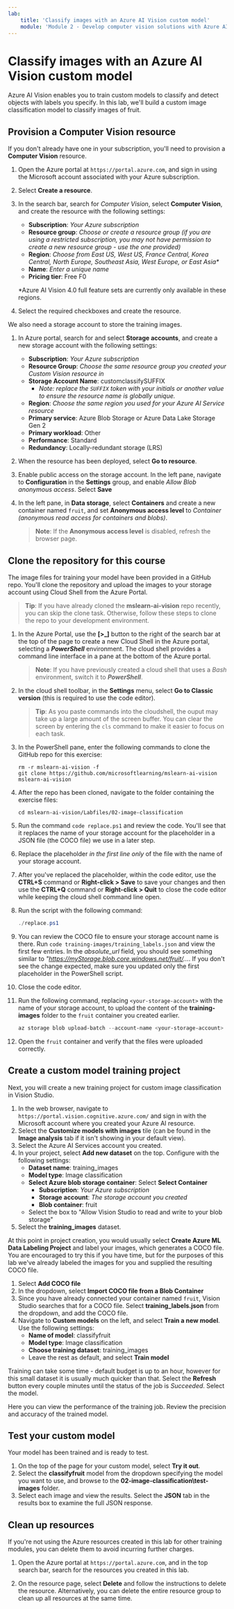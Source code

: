 ```yaml
---
lab:
    title: 'Classify images with an Azure AI Vision custom model'
    module: 'Module 2 - Develop computer vision solutions with Azure AI Vision'
---
```


# Classify images with an Azure AI Vision custom model

Azure AI Vision enables you to train custom models to classify and detect objects with labels you specify. In this lab, we'll build a custom image classification model to classify images of fruit.

## Provision a Computer Vision resource

If you don't already have one in your subscription, you'll need to provision a **Computer Vision** resource.

1. Open the Azure portal at `https://portal.azure.com`, and sign in using the Microsoft account associated with your Azure subscription.
1. Select **Create a resource**.
1. In the search bar, search for *Computer Vision*, select **Computer Vision**, and create the resource with the following settings:
    - **Subscription**: *Your Azure subscription*
    - **Resource group**: *Choose or create a resource group (if you are using a restricted subscription, you may not have permission to create a new resource group - use the one provided)*
    - **Region**: *Choose from East US, West US, France Central, Korea Central, North Europe, Southeast Asia, West Europe, or East Asia\**
    - **Name**: *Enter a unique name*
    - **Pricing tier**: Free F0

    \*Azure AI Vision 4.0 full feature sets are currently only available in these regions.

1. Select the required checkboxes and create the resource.
<!--4. When the resource has been deployed, go to it and view its **Keys and Endpoint** page. You will need the endpoint and one of the keys from this page in a future step. Save them off or leave this browser tab open.-->

We also need a storage account to store the training images.

1. In Azure portal, search for and select **Storage accounts**, and create a new storage account with the following settings:
    - **Subscription**: *Your Azure subscription*
    - **Resource Group**: *Choose the same resource group you created your Custom Vision resource in*
    - **Storage Account Name**: customclassifySUFFIX 
        - *Note: replace the `SUFFIX` token with your initials or another value to ensure the resource name is globally unique.*
    - **Region**: *Choose the same region you used for your Azure AI Service resource*
    - **Primary service**: Azure Blob Storage or Azure Data Lake Storage Gen 2
    - **Primary workload**: Other
    - **Performance**: Standard
    - **Redundancy**: Locally-redundant storage (LRS)

1. When the resource has been deployed, select **Go to resource**.
1. Enable public access on the storage account. In the left pane, navigate to **Configuration** in the **Settings** group, and enable *Allow Blob anonymous access*. Select **Save**
1. In the left pane, in **Data storage**, select **Containers** and create a new container named `fruit`, and set **Anonymous access level** to *Container (anonymous read access for containers and blobs)*.

    > **Note**: If the **Anonymous access level** is disabled, refresh the browser page.
   
## Clone the repository for this course

The image files for training your model have been provided in a GitHub repo. You'll clone the repository and upload the images to your storage account using Cloud Shell from the Azure Portal. 

> **Tip**: If you have already cloned the **mslearn-ai-vision** repo recently, you can skip the clone task. Otherwise, follow these steps to clone the repo to your development environment.

1. In the Azure Portal, use the **[\>_]** button to the right of the search bar at the top of the page to create a new Cloud Shell in the Azure portal, selecting a ***PowerShell*** environment. The cloud shell provides a command line interface in a pane at the bottom of the Azure portal.

    > **Note**: If you have previously created a cloud shell that uses a *Bash* environment, switch it to ***PowerShell***.

1. In the cloud shell toolbar, in the **Settings** menu, select **Go to Classic version** (this is required to use the code editor).

    > **Tip**: As you paste commands into the cloudshell, the ouput may take up a large amount of the screen buffer. You can clear the screen by entering the `cls` command to make it easier to focus on each task.

1. In the PowerShell pane, enter the following commands to clone the GitHub repo for this exercise:

    ```
    rm -r mslearn-ai-vision -f
    git clone https://github.com/microsoftlearning/mslearn-ai-vision mslearn-ai-vision
    ```

1. After the repo has been cloned, navigate to the folder containing the exercise files:  

    ```
   cd mslearn-ai-vision/Labfiles/02-image-classification
    ```

1. Run the command `code replace.ps1` and review the code. You'll see that it replaces the name of your storage account for the placeholder in a JSON file (the COCO file) we use in a later step.
1. Replace the placeholder *in the first line only* of the file with the name of your storage account.
1. After you've replaced the placeholder, within the code editor, use the **CTRL+S** command or **Right-click > Save** to save your changes and then use the **CTRL+Q** command or **Right-click > Quit** to close the code editor while keeping the cloud shell command line open.
1. Run the script with the following command:

    ```powershell
    ./replace.ps1
    ```

1. You can review the COCO file to ensure your storage account name is there. Run `code training-images/training_labels.json` and view the first few entries. In the *absolute_url* field, you should see something similar to *"https://myStorage.blob.core.windows.net/fruit/...*. If you don't see the change expected, make sure you updated only the first placeholder in the PowerShell script.
1. Close the code editor.
1. Run the following command, replacing `<your-storage-account>` with the name of your storage account, to upload the content of the **training-images** folder to the `fruit` container you created earlier.

    ```powershell
    az storage blob upload-batch --account-name <your-storage-account> -d fruit -s ./training-images/
    ```

1. Open the `fruit` container and verify that the files were uploaded correctly.

## Create a custom model training project

Next, you will create a new training project for custom image classification in Vision Studio.

1. In the web browser, navigate to `https://portal.vision.cognitive.azure.com/` and sign in with the Microsoft account where you created your Azure AI resource.
1. Select the **Customize models with images** tile (can be found in the **Image analysis** tab if it isn't showing in your default view).
1. Select the Azure AI Services account you created.
1. In your project, select **Add new dataset** on the top. Configure with the following settings:
    - **Dataset name**: training_images
    - **Model type**: Image classification
    - **Select Azure blob storage container**: Select **Select Container**
        - **Subscription**: *Your Azure subscription*
        - **Storage account**: *The storage account you created*
        - **Blob container**: fruit
    - Select the box to "Allow Vision Studio to read and write to your blob storage"
1. Select the **training_images** dataset.

At this point in project creation, you would usually select **Create Azure ML Data Labeling Project** and label your images, which generates a COCO file. You are encouraged to try this if you have time, but for the purposes of this lab we've already labeled the images for you and supplied the resulting COCO file.

1. Select **Add COCO file**
1. In the dropdown, select **Import COCO file from a Blob Container**
1. Since you have already connected your container named `fruit`, Vision Studio searches that for a COCO file. Select **training_labels.json** from the dropdown, and add the COCO file.
1. Navigate to **Custom models** on the left, and select **Train a new model**. Use the following settings:
    - **Name of model**: classifyfruit
    - **Model type**: Image classification
    - **Choose training dataset**: training_images
    - Leave the rest as default, and select **Train model**

Training can take some time - default budget is up to an hour, however for this small dataset it is usually much quicker than that. Select the **Refresh** button every couple minutes until the status of the job is *Succeeded*. Select the model.

Here you can view the performance of the training job. Review the precision and accuracy of the trained model.

## Test your custom model

Your model has been trained and is ready to test.

1. On the top of the page for your custom model, select **Try it out**.
1. Select the **classifyfruit** model from the dropdown specifying the model you want to use, and browse to the **02-image-classification\test-images** folder.
1. Select each image and view the results. Select the **JSON** tab in the results box to examine the full JSON response.

<!-- Option coding example to run-->
## Clean up resources

If you're not using the Azure resources created in this lab for other training modules, you can delete them to avoid incurring further charges.

1. Open the Azure portal at `https://portal.azure.com`, and in the top search bar, search for the resources you created in this lab.

2. On the resource page, select **Delete** and follow the instructions to delete the resource. Alternatively, you can delete the entire resource group to clean up all resources at the same time.
